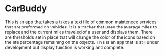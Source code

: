 # CarBuddy
This is an app that takes a takes a text file of common maintenece services that are preformed on vehicles. It is a tracker that uses the average miles to replace and the current miles traveled of a user and displays them. There are thresholds set in place that will change the color of the icons based on the life percentage remaining on the objects. This is an app that is still under development but display function is working and complete.


